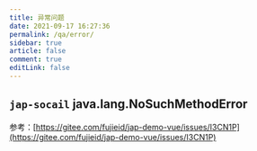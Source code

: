 ```yaml
---
title: 异常问题
date: 2021-09-17 16:27:36
permalink: /qa/error/
sidebar: true
article: false
comment: true
editLink: false
---
```


## `jap-socail`  java.lang.NoSuchMethodError

参考：[https://gitee.com/fujieid/jap-demo-vue/issues/I3CN1P](https://gitee.com/fujieid/jap-demo-vue/issues/I3CN1P)
